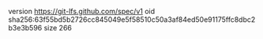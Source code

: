 version https://git-lfs.github.com/spec/v1
oid sha256:63f55bd5b2726cc845049e5f58510c50a3af84ed50e91175ffc8dbc2b3e3b596
size 266
